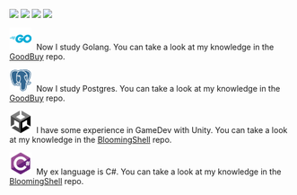 ![](https://github-profile-summary-cards.vercel.app/api/cards/most-commit-language?username=applesinus&theme=gruvbox)
![](https://github-profile-summary-cards.vercel.app/api/cards/repos-per-language?username=applesinus&theme=gruvbox)
![](https://github-profile-summary-cards.vercel.app/api/cards/stats?username=applesinus&theme=gruvbox)
![](https://github-profile-summary-cards.vercel.app/api/cards/productive-time?username=applesinus&theme=gruvbox)

<div>
  <p>
    <img src="https://raw.githubusercontent.com/devicons/devicon/55609aa5bd817ff167afce0d965585c92040787a/icons/go/go-original-wordmark.svg" title="Go" alt="Go" width="40" height="40"/>&nbsp;
    Now I study Golang. You can take a look at my knowledge in the <a href="https://github.com/applesinus/GoodBuy">GoodBuy</a> repo.
  </p>
  <p>
    <img src="https://raw.githubusercontent.com/devicons/devicon/55609aa5bd817ff167afce0d965585c92040787a/icons/postgresql/postgresql-plain.svg" title="Postgres" alt="Postgres" width="40" height="40"/>&nbsp;
    Now I study Postgres. You can take a look at my knowledge in the <a href="https://github.com/applesinus/GoodBuy">GoodBuy</a> repo.
  </p>
  <p>
    <img src="https://raw.githubusercontent.com/devicons/devicon/55609aa5bd817ff167afce0d965585c92040787a/icons/unity/unity-original.svg" title="Unity" alt="Unity" width="40" height="40"/>&nbsp;
    I have some experience in GameDev with Unity. You can take a look at my knowledge in the <a href="https://github.com/applesinus/BloomingShell">BloomingShell</a> repo.
  </p>
  <p>
    <img src="https://raw.githubusercontent.com/devicons/devicon/55609aa5bd817ff167afce0d965585c92040787a/icons/csharp/csharp-original.svg" title="C#" alt="C#" width="40" height="40"/>&nbsp;
    My ex language is C#. You can take a look at my knowledge in the <a href="https://github.com/applesinus/BloomingShell">BloomingShell</a> repo.
  </p>
</div>
